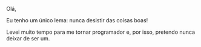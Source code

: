 Olá,

Eu tenho um único lema: nunca desistir das coisas boas!

Levei muito tempo para me tornar programador e, por isso, pretendo nunca deixar de ser um.

